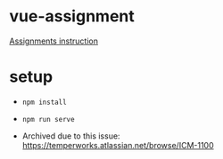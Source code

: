 # vue-assignment
[Assignments instruction](https://docs.google.com/document/d/1E7m5NY7e_BS0TbxuWqsBX3XwnKfXDjbbjXNxqJ3UN2U/edit)

# setup
- `npm install`
- `npm run serve`

- Archived due to this issue: https://temperworks.atlassian.net/browse/ICM-1100
